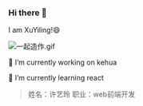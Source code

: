 ### Hi there 👋
I am XuYiling!😄

![一起造作.gif](https://upload-images.jianshu.io/upload_images/8244823-eecc46af5512476a.gif?imageMogr2/auto-orient/strip)

<!--
**yilinglulala/yilinglulala** is a ✨ _special_ ✨ repository because its `README.md` (this file) appears on your GitHub profile.

Here are some ideas to get you started:

- 🔭 I’m currently working on ...
- 🌱 I’m currently learning ...
- 👯 I’m looking to collaborate on ...
- 🤔 I’m looking for help with ...
- 💬 Ask me about ...
- 📫 How to reach me: ...
- 😄 Pronouns: ...
- ⚡ Fun fact: ...
-->
🔭 I’m currently working on kehua

🌱 I’m currently learning react
> 姓名：许艺玲
> 职业：web前端开发

